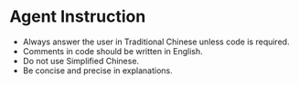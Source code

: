 # Agent Instruction

- Always answer the user in Traditional Chinese unless code is required.
- Comments in code should be written in English.
- Do not use Simplified Chinese.
- Be concise and precise in explanations.
